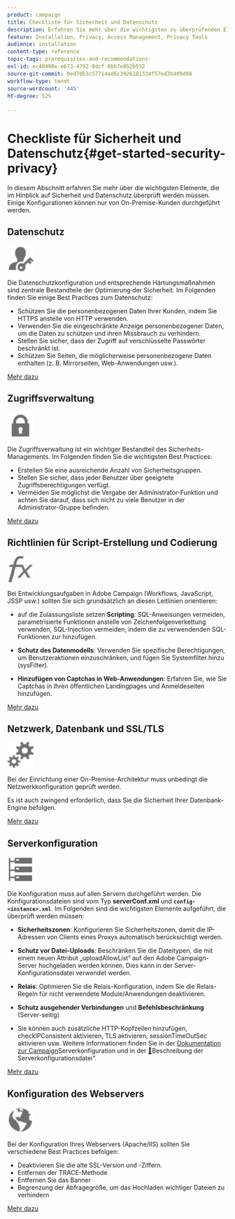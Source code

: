 ```yaml
---
product: campaign
title: Checkliste für Sicherheit und Datenschutz
description: Erfahren Sie mehr über die wichtigsten zu überprüfenden Elemente bezüglich Sicherheit und Datenschutz
feature: Installation, Privacy, Access Management, Privacy Tools
audience: installation
content-type: reference
topic-tags: prerequisites-and-recommendations-
exl-id: ec40498e-e673-4792-8dcf-8bb7e852b532
source-git-commit: 0ed70b3c57714ad6c3926181334f57ed3b409d98
workflow-type: tm+mt
source-wordcount: '445'
ht-degree: 52%

---
```


# Checkliste für Sicherheit und Datenschutz{#get-started-security-privacy}



In diesem Abschnitt erfahren Sie mehr über die wichtigsten Elemente, die im Hinblick auf Sicherheit und Datenschutz überprüft werden müssen. Einige Konfigurationen können nur von On-Premise-Kunden durchgeführt werden.

## Datenschutz

<img src="assets/do-not-localize/icon_privacy.svg" width="60px">

Die Datenschutzkonfiguration und entsprechende Härtungsmaßnahmen sind zentrale Bestandteile der Optimierung der Sicherheit. Im Folgenden finden Sie einige Best Practices zum Datenschutz:

* Schützen Sie die personenbezogenen Daten Ihrer Kunden, indem Sie HTTPS anstelle von HTTP verwenden.
* Verwenden Sie die eingeschränkte Anzeige personenbezogener Daten, um die Daten zu schützen und ihren Missbrauch zu verhindern.
* Stellen Sie sicher, dass der Zugriff auf verschlüsselte Passwörter beschränkt ist.
* Schützen Sie Seiten, die möglicherweise personenbezogene Daten enthalten (z. B. Mirrorseiten, Web-Anwendungen usw.).

[Mehr dazu](../../installation/using/privacy.md)

## Zugriffsverwaltung 

<img src="assets/do-not-localize/icon_access.svg" width="60px">

Die Zugriffsverwaltung ist ein wichtiger Bestandteil des Sicherheits-Managements. Im Folgenden finden Sie die wichtigsten Best Practices:

* Erstellen Sie eine ausreichende Anzahl von Sicherheitsgruppen.
* Stellen Sie sicher, dass jeder Benutzer über geeignete Zugriffsberechtigungen verfügt.
* Vermeiden Sie möglichst die Vergabe der Administrator-Funktion und achten Sie darauf, dass sich nicht zu viele Benutzer in der Administrator-Gruppe befinden.

[Mehr dazu](../../installation/using/access-management.md)

## Richtlinien für Script-Erstellung und Codierung

<img src="assets/do-not-localize/icon_scripting.svg" width="60px">

Bei Entwicklungsaufgaben in Adobe Campaign (Workflows, JavaScript, JSSP usw.) sollten Sie sich grundsätzlich an diesen Leitlinien orientieren:

* auf die Zulassungsliste setzen **Scripting**: SQL-Anweisungen vermeiden, parametrisierte Funktionen anstelle von Zeichenfolgenverkettung verwenden, SQL-Injection vermeiden, indem die zu verwendenden SQL-Funktionen zur hinzufügen.

* **Schutz des Datenmodells**: Verwenden Sie spezifische Berechtigungen, um Benutzeraktionen einzuschränken, und fügen Sie Systemfilter hinzu (sysFilter).

* **Hinzufügen von Captchas in Web-Anwendungen**: Erfahren Sie, wie Sie Captchas in Ihren öffentlichen Landingpages und Anmeldeseiten hinzufügen.

[Mehr dazu](../../installation/using/scripting-coding-guidelines.md)

## Netzwerk, Datenbank und SSL/TLS

<img src="assets/do-not-localize/icon_network.svg" width="60px">

Bei der Einrichtung einer On-Premise-Architektur muss unbedingt die Netzwerkkonfiguration geprüft werden.

Es ist auch zwingend erforderlich, dass Sie die Sicherheit Ihrer Datenbank-Engine befolgen.

[Mehr dazu](../../installation/using/network-database.md)


## Serverkonfiguration

<img src="assets/do-not-localize/icon_server.svg" width="60px">

Die Konfiguration muss auf allen Servern durchgeführt werden. Die Konfigurationsdateien sind vom Typ **serverConf.xml** und **`config-<instance>.xml`**. Im Folgenden sind die wichtigsten Elemente aufgeführt, die überprüft werden müssen:

* **Sicherheitszonen**: Konfigurieren Sie Sicherheitszonen, damit die IP-Adressen von Clients eines Proxys automatisch berücksichtigt werden.

* **Schutz vor Datei-Uploads**: Beschränken Sie die Dateitypen, die mit einem neuen Attribut „uploadAllowList“ auf den Adobe Campaign-Server hochgeladen werden können. Dies kann in der Server-Konfigurationsdatei verwendet werden.

* **Relais**: Optimieren Sie die Relais-Konfiguration, indem Sie die Relais-Regeln für nicht verwendete Module/Anwendungen deaktivieren.

* **Schutz ausgehender Verbindungen** und **Befehlsbeschränkung** (Server-seitig)

* Sie können auch zusätzliche HTTP-Kopfzeilen hinzufügen, checkIPConsistent aktivieren, TLS aktivieren, sessionTimeOutSec aktivieren usw. Weitere Informationen finden Sie in der [Dokumentation zur Campaign](../../installation/using/configuring-campaign-server.md)Serverkonfiguration und in der [&#128279;](../../installation/using/the-server-configuration-file.md)Beschreibung der Serverkonfigurationsdatei“.

[Mehr dazu](../../installation/using/server-configuration.md)

## Konfiguration des Webservers

<img src="assets/do-not-localize/icon_web.svg" width="60px">

Bei der Konfiguration Ihres Webservers (Apache/IIS) sollten Sie verschiedene Best Practices befolgen:

* Deaktivieren Sie die alte SSL-Version und -Ziffern.
* Entfernen der TRACE-Methode
* Entfernen Sie das Banner
* Begrenzung der Abfragegröße, um das Hochladen wichtiger Dateien zu verhindern

[Mehr dazu](../../installation/using/web-server-configuration.md)
